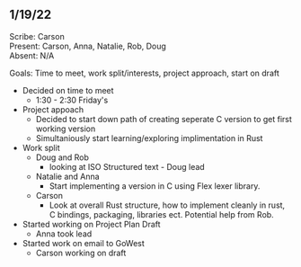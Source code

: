 ## 1/19/22
Scribe: Carson\
Present: Carson, Anna, Natalie, Rob, Doug\
Absent: N/A

Goals: Time to meet, work split/interests, project approach, start on draft 

- Decided on time to meet 
  - 1:30 - 2:30 Friday's
- Project appoach
  - Decided to start down path of creating seperate C version to get first working version
  - Simultaniously start learning/exploring implimentation in Rust
- Work split
  - Doug and Rob 
    - looking at ISO Structured text - Doug lead
  - Natalie and Anna 
    - Start implementing a version in C using Flex lexer library.
  - Carson
    -  Look at overall Rust structure, how to implement cleanly in rust, C bindings, packaging, libraries ect. Potential help from Rob.
- Started working on Project Plan Draft 
  - Anna took lead
- Started work on email to GoWest
  - Carson working on draft
